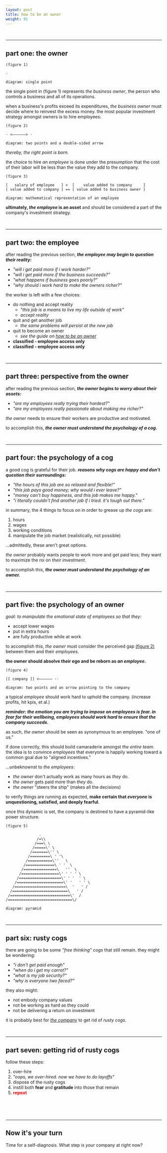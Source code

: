 ```yaml
---
layout: post
title: how to be an owner
weight: 91
---
```


<br>

---

## part one: the owner

    (figure 1)

    ·

    diagram: single point

the single point in (figure 1) represents _the business owner_, the person who controls a business and all of its operations.

<span id="figure-two">when a business's profits exceed its expenditures, _the business owner_ must decide where to reinvest the excess money. the most popular investment strategy amongst owners is to hire employees:</span>

    (figure 2)

    · <——————> ·

    diagram: two points and a double-sided arrow

_thereby, the right point is born._

the choice to hire _an employee_ is done under the presumption that the cost of their labor will be less than the value they add to the company.

    (figure 3)

    [   salary of employee   ] <  [    value added to company     ]
    [ value added to company ] == [ value added to business owner ]

    diagram: mathematical representation of an employee

**ultimately, _the employee_ is an asset** and should be considered a part of the company's investment strategy.

<br>

---

## part two: the employee

after reading the previous section, **_the employee may begin to question their reality:_**

* _"will i get paid more if i work harder?"_
* _"will i get paid more if the business succeeds?"_
* _"what happens if business goes poorly?"_
* _"why should i work hard to make the owners richer?"_

the worker is left with a few choices:

* do nothing and accept reality
  * _"this job is a means to live my life outside of work"_
  * _accept reality_
* quit and get another job
  * _the same problems will persist at the new job_
* quit to become an owner
  * _see the guide on [how to be an owner](https://0x213F.com/how-to-be-an-owner)_
* **classified - employee access only**
* **classified - employee access only**

<br>

---

## part three: perspective from the owner

after reading the previous section, **_the owner begins to worry about their assets:_**

* _"are my employees really trying their hardest?"_
* _"are my employees really passionate about making me richer?"_

_the owner_ needs to ensure their workers are productive and motivated.

to accomplish this, **_the owner must understand the psychology of a cog._**

<br>

---

## part four: the psychology of a cog

a good cog is grateful for their job. **_reasons why cogs are happy and don't question their surroundings:_**

* _"the hours of this job are so relaxed and flexible!"_
* _"this job pays good money; why would i ever leave?"_
* _"money can't buy happiness, and this job makes me happy."_
* _"i literally couldn't find another job if i tried. it's tough out there."_

in summary, the 4 things to focus on in order to grease up _the cogs_ are:

1. hours
1. wages
1. working conditions
1. manipulate the job market (realistically, not possible)

...admittedly, these aren't great options.

_the owner_ probably wants people to work more and get paid less; they want to maximize the roi on _their investment_.

to accomplish this, **_the owner must understand the psychology of an owner._**

<br>

---

## <span id="part-five">part five: the psychology of an owner</span>

_goal: to manipulate the emotional state of employees so that they:_

* accept lower wages
* put in extra hours
* are fully productive while at work

to accomplish this, _the owner_ must consider the perceived gap <a href="#figure-two">(figure 2)</a> between them and their _employees_.

**the owner should absolve their ego and be reborn as _an employee_.**

    (figure 4)

    [[ company ]] <—————— ··

    diagram: two points and an arrow pointing to the company

a typical _employee_ should work hard to uphold the company. (increase profits, hit kpis, et al.)

**_reminder: the emotion you are trying to impose on employees is fear. in fear for their wellbeing, employees should work hard to ensure that the company succeeds._**

as such, _the owner_ should be seen as synonymous to an employee. "one of us."

if done correctly, this should build camaraderie amongst _the entire team_. the idea is to convince _employees_ that everyone is happily working toward a common goal due to "aligned incentives."

...unbeknownst to _the employees_:

* _the owner_ don't actually work as many hours as _they_ do.
* _the owner_ gets paid more than _they_ do.
* _the owner_ "steers the ship" (makes all the decisions)

to verify things are running as expected, **make certain that _everyone_ is unquestioning, satisfied, and deeply fearful.**

once this dynamic is set, the company is destined to have a pyramid-like power structure.

    (figure 5)

                   .
                  /=\\
                 /===\ \
                /=====\' \
               /=======\'' \
              /=========\ ' '\
             /===========\''   \
            /=============\ ' '  \
           /===============\   ''  \
          /=================\' ' ' ' \
         /===================\' ' '  ' \
        /=====================\' '   ' ' \
       /=======================\  '   ' /
      /=========================\   ' /
     /===========================\'  /
    /=============================\/

    diagram: pyramid

<br>

---

## part six: rusty cogs

there are going to be some _"free thinking" cogs_ that still remain. they might be wondering:

* _"i don't get paid enough"_
* _"when do i get my carrot?"_
* _"what is my job security?"_
* _"why is everyone two faced?"_

they also might:

* not embody company values
* not be working as hard as they could
* not be delivering a return on investment

it is probably best for <a href="#part-five">_the company_</a> to get rid of _rusty cogs_.

<br>

---

## part seven: getting rid of rusty cogs

follow these steps:

1. over-hire
1. _"oops, we over-hired. now we have to do layoffs"_
1. dispose of the rusty cogs
1. instill both **fear** and **gratitude** into those that remain
1. <span style="color: red;">**repeat**</span>

<br><br><br>

---

## Now it's your turn

Time for a self-diagnosis. What step is _your_ company at right now?
